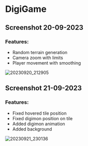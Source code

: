 # DigiGame

## Screenshot 20-09-2023
  ### Features:
  <ul>
    <li>Random terrain generation</li>
    <li>Camera zoom with limits</li>
    <li>Player movement with smoothing</li>
  </ul>
    
  ![20230920_212905](https://github.com/EwertonMendes/DigiGame/assets/33728924/503fd85a-dd46-419c-a44a-eba4c56ab718)

## Screenshot 21-09-2023
  ### Features:
  <ul>
    <li>Fixed hovered tile position</li>
    <li>Fixed digimon position on tile</li>
    <li>Added digimon animation</li>
    <li>Added background</li>
  </ul>
  
  ![20230921_230136](https://github.com/EwertonMendes/DigiGame/assets/33728924/8d2184eb-27ed-493d-bd3b-e4b74deae59a)
